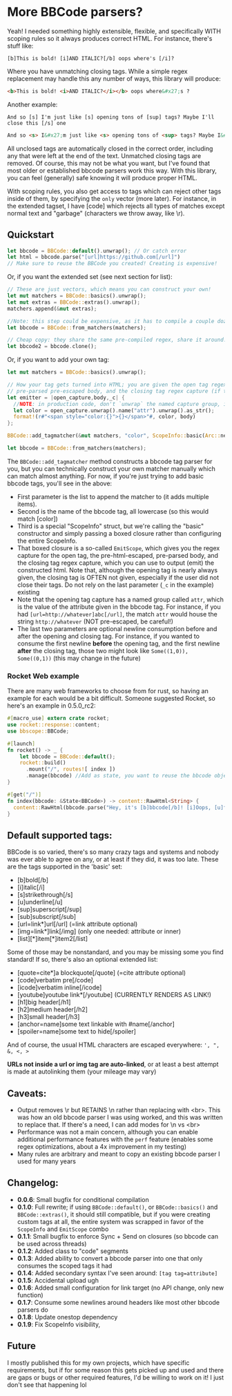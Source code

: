 # More BBCode parsers?

Yeah! I needed something highly extensible, flexible, and specifically WITH scoping 
rules so it always produces correct HTML. For instance, there's stuff like:

```
[b]This is bold! [i]AND ITALIC?[/b] oops where's [/i]?
```

Where you have unmatching closing tags. While a simple regex replacement may handle this
any number of ways, this library will produce:

```html
<b>This is bold! <i>AND ITALIC?</i></b> oops where&#x27;s ?
```

Another example:

```
And so [s] I'm just like [s] opening tons of [sup] tags? Maybe I'll close this [/s] one
```

```html
And so <s> I&#x27;m just like <s> opening tons of <sup> tags? Maybe I&#x27;ll close this </sup></s> one</s>
```

All unclosed tags are automatically closed in the correct order, including any that were
left at the end of the text. Unmatched closing tags are removed. Of course, this may not
be what you want, but I've found that most older or established bbcode parsers work this
way. With this library, you can feel (generally) safe knowing it will produce proper HTML.

With scoping rules, you also get access to tags which can reject other tags inside of them,
by specifying the `only` vector (more later). For instance, in the extended tagset, I have 
[code] which rejects all types of matches except normal text and "garbage" (characters we
throw away, like \r).

## Quickstart 

```rust
let bbcode = BBCode::default().unwrap(); // Or catch error
let html = bbcode.parse("[url]https://github.com[/url]")
// Make sure to reuse the BBCode you created! Creating is expensive!
```

Or, if you want the extended set (see next section for list):

```rust
// These are just vectors, which means you can construct your own!
let mut matchers = BBCode::basics().unwrap();
let mut extras = BBCode::extras().unwrap();
matchers.append(&mut extras);

//Note: this step could be expensive, as it has to compile a couple dozen regexes
let bbcode = BBCode::from_matchers(matchers);

// Cheap copy: they share the same pre-compiled regex, share it around!
let bbcode2 = bbcode.clone();
```

Or, if you want to add your own tag:

```rust
let mut matchers = BBCode::basics().unwrap();

// How your tag gets turned into HTML; you are given the open tag regex capture, the 
// pre-parsed pre-escaped body, and the closing tag regex capture (if the user provided it)
let emitter = |open_capture,body,_c| {
  //NOTE: in production code, don't `unwrap` the named capture group, it might not exist!
  let color = open_capture.unwrap().name("attr").unwrap().as_str();
  format!(r#"<span style="color:{}">{}</span>"#, color, body)
};

BBCode::add_tagmatcher(&mut matchers, "color", ScopeInfo::basic(Arc::new(emitter)), None, None)?;

let bbcode = BBCode::from_matchers(matchers);
```

The `BBCode::add_tagmatcher` method constructs a bbcode tag parser for you, but you can technically
construct your own matcher manually which can match almost anything. For now, if you're just trying to add
basic bbcode tags, you'll see in the above:
- First parameter is the list to append the matcher to (it adds multiple items).
- Second is the name of the bbcode tag, all lowercase (so this would match [color])
- Third is a special "ScopeInfo" struct, but we're calling the "basic" constructor and simply
  passing a boxed closure rather than configuring the entire ScopeInfo.
- That boxed closure is a so-called `EmitScope`, which gives you the regex capture for the open
  tag, the pre-html-escaped, pre-parsed body, and the closing tag regex capture, which you can
  use to output (emit) the constructed html. Note that, although the opening tag is nearly always
  given, the closing tag is OFTEN not given, especially if the user did not close their tags. Do
  not rely on the last parameter (`_c` in the example) existing
- Note that the opening tag capture has a named group called `attr`, which is the value of the
  attribute given in the bbcode tag. For instance, if you had `[url=http://whatever]abc[/url]`, 
  the match `attr` would house the string `http://whatever` (NOT pre-escaped, be careful!)
- The last two parameters are optional newline consumption before and after the opening and 
  closing tag. For instance, if you wanted to consume the first newline __before__ the opening tag, and
  the first newline __after__ the closing tag, those two might look like `Some((1,0)), Some((0,1))`
  (this may change in the future)
  
### Rocket Web example
There are many web frameworks to choose from for rust, so having an example for each would be a 
bit difficult. Someone suggested Rocket, so here's an example in 0.5.0_rc2:

```rust
#[macro_use] extern crate rocket;
use rocket::response::content;
use bbscope::BBCode;

#[launch]
fn rocket() -> _ {
    let bbcode = BBCode::default();
    rocket::build()
      .mount("/", routes![ index ])
      .manage(bbcode) //Add as state, you want to reuse the bbcode object!!
}

#[get("/")]
fn index(bbcode: &State<BBCode>) -> content::RawHtml<String> {
  content::RawHtml(bbcode.parse("Hey, it's [b]bbcode[/b]! [i]Oops, [u]forgot to close[/i] a tag"))
}
```


## Default supported tags:

BBCode is so varied, there's so many crazy tags and systems and nobody was ever able to agree
on any, or at least if they did, it was too late. These are the tags supported in the
'basic' set:

- [b]bold[/b]
- [i]italic[/i]
- [s]strikethrough[/s]
- [u]underline[/u]
- [sup]superscript[/sup]
- [sub]subscript[/sub]
- [url=link*]url[/url] (=link attribute optional)
- [img=link*]link[/img] (only one needed: attribute or inner)
- [list][\*]item[\*]item2[/list]

Some of those may be nonstandard, and you may be missing some you find standard! If so,
there's also an optional extended list:

- [quote=cite*]a blockquote[/quote] (=cite attribute optional)
- [code]verbatim pre[/code]
- [icode]verbatim inline[/icode]
- [youtube]youtube link*[/youtube] (CURRENTLY RENDERS AS LINK!)
- [h1]big header[/h1]
- [h2]medium header[/h2]
- [h3]small header[/h3]
- [anchor=name]some text linkable with #name[/anchor]
- [spoiler=name]some text to hide[/spoiler]

And of course, the usual HTML characters are escaped everywhere: `', ", &, <, >`

**URLs not inside a url or img tag are auto-linked**, or at least a best attempt
is made at autolinking them (your mileage may vary)

## Caveats:

- Output removes \r but RETAINS \n rather than replacing with \<br\>. This was how an old
  bbcode parser I was using worked, and this was written to replace that. If there's a need,
  I can add modes for \n vs \<br\>
- Performance was not a main concern, although you can enable additional performance 
  features with the `perf` feature (enables some regex optimizations, about a 4x improvement in my
  testing)
- Many rules are arbitrary and meant to copy an existing bbcode parser I used for many years

## Changelog:

- **0.0.6**: Small bugfix for conditional compilation
- **0.1.0**: Full rewrite; if using `BBCode::default()`, or `BBCode::basics()` and `BBCode::extras()`,
  it should still compatible, but if you were creating custom tags at all, the entire system was
  scrapped in favor of the `ScopeInfo` and `EmitScope` combo
- **0.1.1**: Small bugfix to enforce Sync + Send on closures (so bbcode can be used across threads)
- **0.1.2**: Added class to "code" segments
- **0.1.3**: Added ability to convert a bbcode parser into one that only consumes the scoped tags it had
- **0.1.4**: Added secondary syntax I've seen around: `[tag tag=attribute]`
- **0.1.5**: Accidental upload ugh
- **0.1.6**: Added small configuration for link target (no API change, only new function)
- **0.1.7**: Consume some newlines around headers like most other bbcode parsers do
- **0.1.8**: Update onestop dependency
- **0.1.9**: Fix ScopeInfo visibility, 

## Future

I mostly published this for my own projects, which have specific requirements, but if for 
some reason this gets picked up and used and there are gaps or bugs or other required
features, I'd be willing to work on it! I just don't see that happening lol
